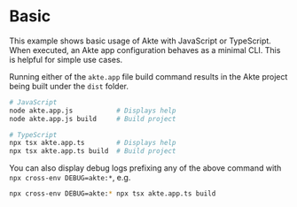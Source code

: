 # Basic

This example shows basic usage of Akte with JavaScript or TypeScript. When executed, an Akte app configuration behaves as a minimal CLI. This is helpful for simple use cases.

Running either of the `akte.app` file build command results in the Akte project being built under the `dist` folder.

```bash
# JavaScript
node akte.app.js           # Displays help
node akte.app.js build     # Build project

# TypeScript
npx tsx akte.app.ts        # Displays help
npx tsx akte.app.ts build  # Build project
```

You can also display debug logs prefixing any of the above command with `npx cross-env DEBUG=akte:*`, e.g.

```bash
npx cross-env DEBUG=akte:* npx tsx akte.app.ts build
```
